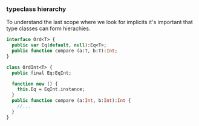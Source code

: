 ### typeclass hierarchy

To understand the last scope where we look for implicits
it's important that type classes can form hierachies.

```haxe
interface Ord<T> {
  public var Eq(default, null):Eq<T>;
  public function compare (a:T, b:T):Int;
}
```

```haxe
class OrdInt<T> {
  public final Eq:EqInt;

  function new () {
    this.Eq = EqInt.instance;
  }
  public function compare (a:Int, b:Int):Int {
    //...
  }
}
```